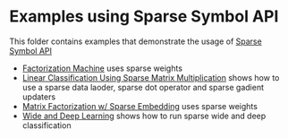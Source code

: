 # Examples using Sparse Symbol API
This folder contains examples that demonstrate the usage of [Sparse Symbol API](https://mxnet.incubator.apache.org/api/python/symbol/sparse.html)
- [Factorization Machine](https://github.com/apache/incubator-mxnet/tree/master/example/sparse/factorization_machine) uses sparse weights
- [Linear Classification Using Sparse Matrix Multiplication](https://github.com/apache/incubator-mxnet/tree/master/example/sparse/linear_classification) shows how to use a sparse data laoder, sparse dot operator and sparse gadient updaters
- [Matrix Factorization w/ Sparse Embedding](https://github.com/apache/incubator-mxnet/tree/master/example/sparse/matrix_factorization) uses sparse weights
- [Wide and Deep Learning](https://github.com/apache/incubator-mxnet/tree/master/example/sparse/wide_deep) shows how to run sparse wide and deep classification

